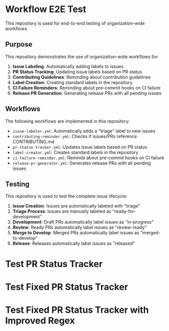 # Workflow E2E Test

This repository is used for end-to-end testing of organization-wide workflows.

## Purpose

This repository demonstrates the use of organization-wide workflows for:

1. **Issue Labeling**: Automatically adding labels to issues
2. **PR Status Tracking**: Updating issue labels based on PR status
3. **Contributing Guidelines**: Reminding about contribution guidelines
4. **Label Creation**: Creating standard labels in the repository
5. **CI Failure Reminders**: Reminding about pre-commit hooks on CI failure
6. **Release PR Generation**: Generating release PRs with all pending issues

## Workflows

The following workflows are implemented in this repository:

- `issue-labeler.yml`: Automatically adds a "triage" label to new issues
- `contributing-reminder.yml`: Checks if issues/PRs reference CONTRIBUTING.md
- `pr-status-tracker.yml`: Updates issue labels based on PR status
- `label-creator.yml`: Creates standard labels in the repository
- `ci-failure-reminder.yml`: Reminds about pre-commit hooks on CI failure
- `release-pr-generator.yml`: Generates release PRs with all pending issues

## Testing

This repository is used to test the complete issue lifecycle:

1. **Issue Creation**: Issues are automatically labeled with "triage"
2. **Triage Process**: Issues are manually labeled as "ready-for-development"
3. **Development**: Draft PRs automatically label issues as "in-progress"
4. **Review**: Ready PRs automatically label issues as "review-ready"
5. **Merge to Develop**: Merged PRs automatically label issues as "merged-to-develop"
6. **Release**: Releases automatically label issues as "released"
# Test PR Status Tracker
# Test Fixed PR Status Tracker
# Test Fixed PR Status Tracker with Improved Regex

